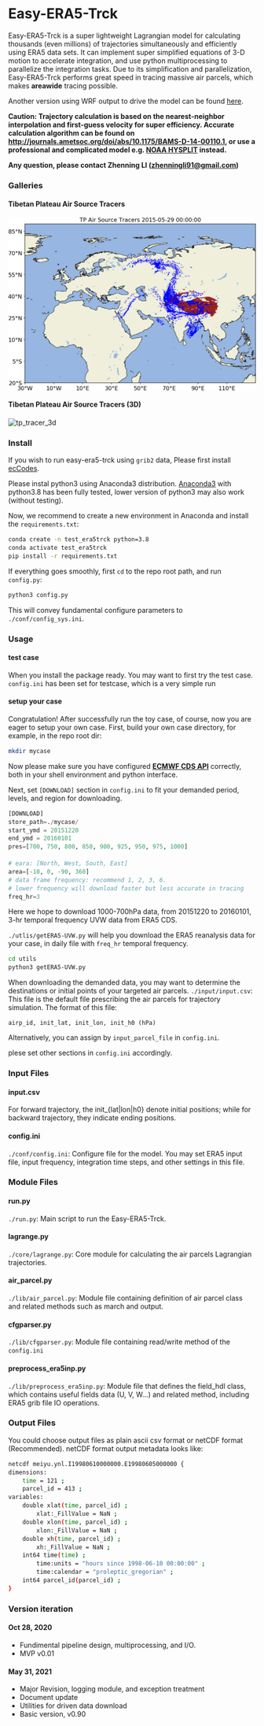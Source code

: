 
# Easy-ERA5-Trck

Easy-ERA5-Trck is a super lightweight Lagrangian model for calculating thousands (even millions) of trajectories simultaneously and efficiently using ERA5 data sets. 
It can implement super simplified equations of 3-D motion to accelerate integration, and use python multiprocessing to parallelize the integration tasks.
Due to its simplification and parallelization, Easy-ERA5-Trck performs great speed in tracing massive air parcels, which makes **areawide** tracing possible.

Another version using WRF output to drive the model can be found [here](https://github.com/Novarizark/easy-wrf-trck). 

**Caution: Trajectory calculation is based on the nearest-neighbor interpolation and first-guess velocity for super efficiency. Accurate calculation algorithm can be found on http://journals.ametsoc.org/doi/abs/10.1175/BAMS-D-14-00110.1, or use a professional and complicated model e.g. [NOAA HYSPLIT](https://www.ready.noaa.gov/HYSPLIT.php) instead.**

**Any question, please contact Zhenning LI (zhenningli91@gmail.com)**

### Galleries

#### Tibetan Plateau Air Source Tracers
<img src="https://raw.githubusercontent.com/Novarizark/easy-era5-trck/master/gallery/tp.source.result.gif" alt="tp_tracer" align=center />

#### Tibetan Plateau Air Source Tracers (3D)
<img src="https://github.com/Novarizark/easy-era5-trck/blob/master/gallery/tp.source.result.3d.gif?raw=true" alt="tp_tracer_3d" align=center />

### Install

If you wish to run easy-era5-trck using `grib2` data, Please first install [ecCodes](https://confluence.ecmwf.int/display/ECC/ecCodes+Home).

Please instal python3 using Anaconda3 distribution. [Anaconda3](https://www.anaconda.com/products/individual) with python3.8 has been fully tested, lower version of python3 may also work (without testing).

Now, we recommend to create a new environment in Anaconda and install the `requirements.txt`:

```bash
conda create -n test_era5trck python=3.8
conda activate test_era5trck
pip install -r requirements.txt
```

If everything goes smoothly, first `cd` to the repo root path, and run `config.py`:

```bash
python3 config.py
```

This will convey fundamental configure parameters to `./conf/config_sys.ini`.

### Usage

#### test case
When you install the package ready. You may want to first try the test case. `config.ini` has been set for testcase, which is a very simple run 

#### setup your case
Congratulation! After successfully run the toy case, of course, now you are eager to setup your own case. 
First, build your own case directory, for example, in the repo root dir:
```bash
mkdir mycase
```
Now please make sure you have configured **[ECMWF CDS API](https://cds.climate.copernicus.eu/api-how-to)** correctly, both in your shell environment and python interface.

Next, set `[DOWNLOAD]` section in `config.ini`  to fit your demanded period, levels, and region for downloading.

```python
[DOWNLOAD]
store_path=./mycase/
start_ymd = 20151220
end_ymd = 20160101
pres=[700, 750, 800, 850, 900, 925, 950, 975, 1000]

# eara: [North, West, South, East]
area=[-10, 0, -90, 360]
# data frame frequency: recommend 1, 2, 3, 6. 
# lower frequency will download faster but less accurate in tracing
freq_hr=3
```
Here we hope to download 1000-700hPa data, from 20151220 to 20160101, 3-hr temporal frequency UVW data from ERA5 CDS.

`./utlis/getERA5-UVW.py` will help you download the ERA5 reanalysis data for your case, in daily file with `freq_hr` temporal frequency.
```bash
cd utils
python3 getERA5-UVW.py
```

When downloading the demanded data, you may want to determine the destinations or initial points of your targeted air parcels.
`./input/input.csv`: This file is the default file prescribing the air parcels for trajectory simulation. The format of this file:

```
airp_id, init_lat, init_lon, init_h0 (hPa)
```
Alternatively, you can assign by `input_parcel_file` in `config.ini`.

plese set other sections in `config.ini` accordingly.

### Input Files

#### input.csv

For forward trajectory, the init_{lat|lon|h0} denote initial positions; while for backward trajectory, they indicate ending positions.


#### config.ini
`./conf/config.ini`: Configure file for the model. You may set ERA5 input file, input frequency, integration time steps, and other settings in this file.


### Module Files

#### run.py
`./run.py`: Main script to run the Easy-ERA5-Trck. 

#### lagrange.py
`./core/lagrange.py`: Core module for calculating the air parcels Lagrangian trajectories.

#### air_parcel.py
`./lib/air_parcel.py`: Module file containing definition of air parcel class and related methods such as march and output.

#### cfgparser.py
`./lib/cfgparser.py`: Module file containing read/write method of the `config.ini`

#### preprocess_era5inp.py
`./lib/preprocess_era5inp.py`: Module file that defines the field_hdl class, which contains useful fields data (U, V, W...) and related method, including ERA5 grib file IO operations.

### Output Files

You could choose output files as plain ascii csv format or netCDF format (Recommended). netCDF format output metadata looks like:
``` bash
netcdf meiyu.ynl.I19980610000000.E19980605000000 {
dimensions:
    time = 121 ;
    parcel_id = 413 ;
variables:
    double xlat(time, parcel_id) ;
        xlat:_FillValue = NaN ;
    double xlon(time, parcel_id) ;
        xlon:_FillValue = NaN ;
    double xh(time, parcel_id) ;
        xh:_FillValue = NaN ;
    int64 time(time) ;
        time:units = "hours since 1998-06-10 00:00:00" ;
        time:calendar = "proleptic_gregorian" ;
    int64 parcel_id(parcel_id) ;
}
```

### Version iteration

#### Oct 28, 2020
* Fundimental pipeline design, multiprocessing, and I/O.
* MVP v0.01

#### May 31, 2021
* Major Revision, logging module, and exception treatment
* Document update
* Utilities for driven data download
* Basic version, v0.90

